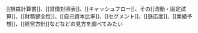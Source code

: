 [[損益計算書]]、[[貸借対照表]]、[[キャッシュフロー]]、その[[流動・固定試算]]、[[財務健全性]]、[[自己資本比率]]、[[セグメント]]、[[感応度]]、[[業績予想]]、[[経営方針]]などなどの見方を調べてみたい